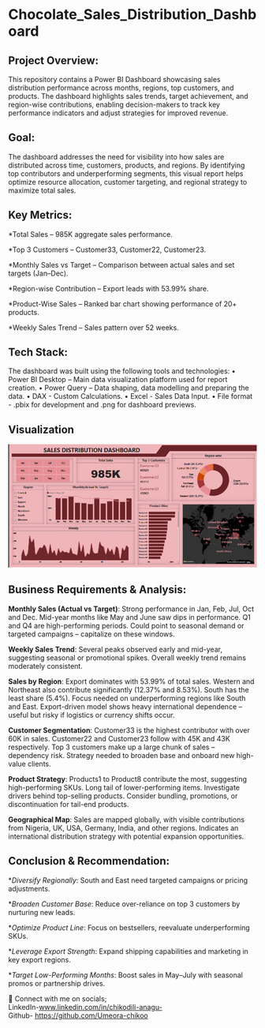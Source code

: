 # Chocolate_Sales_Distribution_Dashboard
## Project Overview:
This repository contains a Power BI Dashboard showcasing sales distribution performance across months, regions, top customers, and products. The dashboard highlights sales trends, target achievement, and region-wise contributions, enabling decision-makers to track key performance indicators and adjust strategies for improved revenue.

## Goal:
The dashboard addresses the need for visibility into how sales are distributed across time, customers, products, and regions. By identifying top contributors and underperforming segments, this visual report helps optimize resource allocation, customer targeting, and regional strategy to maximize total sales.

## Key Metrics:
*Total Sales – 985K aggregate sales performance.

*Top 3 Customers – Customer33, Customer22, Customer23.

*Monthly Sales vs Target – Comparison between actual sales and set targets (Jan–Dec).

*Region-wise Contribution – Export leads with 53.99% share.

*Product-Wise Sales – Ranked bar chart showing performance of 20+ products.

*Weekly Sales Trend – Sales pattern over 52 weeks.

## Tech Stack:
The dashboard was built using the following tools and technologies:
• Power BI Desktop – Main data visualization platform used for report creation.
• Power Query – Data shaping, data modelling and preparing the data.
• DAX - Custom Calculations.
• Excel - Sales Data Input.
• File format - .pbix for development and .png for dashboard previews.

## Visualization
![](https://github.com/Umeora-chikoo/Chocolate_Sales_Distribution_Dashboard/blob/main/Sales%20Distribution%20Dashboard.png)



## Business Requirements & Analysis:
**Monthly Sales (Actual vs Target)**: Strong performance in Jan, Feb, Jul, Oct and Dec. Mid-year months like May and June saw dips in performance. Q1 and Q4 are high-performing periods. Could point to seasonal demand or targeted campaigns – capitalize on these windows.

**Weekly Sales Trend**: Several peaks observed early and mid-year, suggesting seasonal or promotional spikes. Overall weekly trend remains moderately consistent.

**Sales by Region**: Export dominates with 53.99% of total sales. Western and Northeast also contribute significantly (12.37% and 8.53%). South has the least share (5.4%).
Focus needed on underperforming regions like South and East. Export-driven model shows heavy international dependence – useful but risky if logistics or currency shifts occur.

**Customer Segmentation**: Customer33 is the highest contributor with over 60K in sales. Customer22 and Customer23 follow with 45K and 43K respectively. 
Top 3 customers make up a large chunk of sales – dependency risk. Strategy needed to broaden base and onboard new high-value clients.

 **Product Strategy**: Products1 to Product8 contribute the most, suggesting high-performing SKUs. Long tail of lower-performing items.
Investigate drivers behind top-selling products. Consider bundling, promotions, or discontinuation for tail-end products.

**Geographical Map**: Sales are mapped globally, with visible contributions from Nigeria, UK, USA, Germany, India, and other regions. Indicates an international distribution strategy with potential expansion opportunities.

## Conclusion & Recommendation:
**Diversify Regionally*: South and East need targeted campaigns or pricing adjustments.

**Broaden Customer Base*: Reduce over-reliance on top 3 customers by nurturing new leads.

**Optimize Product Line*: Focus on bestsellers, reevaluate underperforming SKUs.

**Leverage Export Strength*: Expand shipping capabilities and marketing in key export regions.

**Target Low-Performing Months*: Boost sales in May–July with seasonal promos or partnership drives.


🚀 Connect with me on socials;                                
LinkedIn-www.linkedin.com/in/chikodili-anagu-                                                     
Github- https://github.com/Umeora-chikoo
